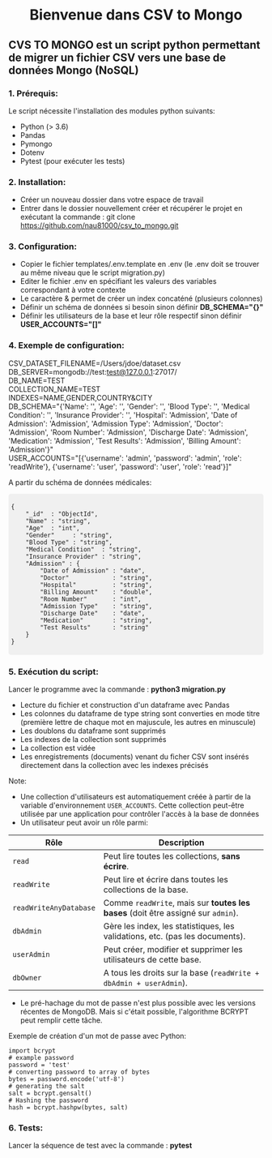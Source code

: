 
<h1 style="text-align:center;">Bienvenue dans CSV to Mongo</h1>


## CVS TO MONGO est un script python permettant de migrer un fichier CSV vers une base de données Mongo (NoSQL)

### 1. Prérequis: 

Le script nécessite l'installation des modules python suivants:

- Python (> 3.6)
- Pandas
- Pymongo
- Dotenv
- Pytest (pour exécuter les tests)

### 2. Installation:

- Créer un nouveau dossier dans votre espace de travail
- Entrer dans le dossier nouvellement créer et récupérer le projet en exécutant la commande : git clone https://github.com/nau81000/csv_to_mongo.git

### 3. Configuration:

- Copier le fichier templates/.env.template en .env (le .env doit se trouver au même niveau que le script migration.py)
- Editer le fichier .env en spécifiant les valeurs des variables correspondant à votre contexte
- Le caractère & permet de créer un index concaténé (plusieurs colonnes)
- Définir un schéma de données si besoin sinon définir **DB_SCHEMA="{}"**
- Définir les utilisateurs de la base et leur rôle respectif sinon définir **USER_ACCOUNTS="[]"**

### 4. Exemple de configuration:

CSV_DATASET_FILENAME=/Users/jdoe/dataset.csv<BR>
DB_SERVER=mongodb://test:test@127.0.0.1:27017/<BR>
DB_NAME=TEST<BR>
COLLECTION_NAME=TEST<BR>
INDEXES=NAME,GENDER,COUNTRY&CITY<BR>
DB_SCHEMA="{'Name': '', 'Age': '', 'Gender': '', 'Blood Type': '', 'Medical Condition': '', 'Insurance Provider': '', 'Hospital': 'Admission', 'Date of Admission': 'Admission', 'Admission Type': 'Admission', 'Doctor': 'Admission', 'Room Number': 'Admission', 'Discharge Date': 'Admission', 'Medication': 'Admission', 'Test Results': 'Admission', 'Billing Amount': 'Admission'}"<BR>
USER_ACCOUNTS="[{'username': 'admin', 'password': 'admin', 'role': 'readWrite'}, {'username': 'user', 'password': 'user', 'role': 'read'}]"<BR>


A partir du schéma de données médicales:

<div style="background-color: #f0f0f0; padding: 5px; border-radius: 5px;">

~~~
{
    "_id"  : "ObjectId",
    "Name" : "string",
    "Age"  : "int",
    "Gender"     : "string",
    "Blood Type" : "string",
    "Medical Condition"  : "string",
    "Insurance Provider" : "string",
    "Admission" : {
        "Date of Admission" : "date",
        "Doctor"            : "string",
        "Hospital"          : "string",
        "Billing Amount"    : "double",
        "Room Number"       : "int",
        "Admission Type"    : "string",
        "Discharge Date"    : "date",
        "Medication"        : "string",
        "Test Results"      : "string"
    }
}
~~~
</div>

### 5. Exécution du script:

Lancer le programme avec la commande : **python3 migration.py**

- Lecture du fichier et construction d'un dataframe avec Pandas
- Les colonnes du dataframe de type string sont converties en mode titre (première lettre de chaque mot en majuscule, les autres en minuscule)
- Les doublons du dataframe sont supprimés
- Les indexes de la collection sont supprimés
- La collection est vidée
- Les enregistrements (documents) venant du ficher CSV sont insérés directement dans la collection avec les indexes précisés

Note:
- Une collection d'utilisateurs est automatiquement créée à partir de la variable d'environnement `USER_ACCOUNTS`. Cette collection peut-être utilisée par une application pour contrôler l'accès à la base de données
- Un utilisateur peut avoir un rôle parmi:

| Rôle                   | Description                                                                 |
|------------------------|-----------------------------------------------------------------------------|
| `read`                 | Peut lire toutes les collections, **sans écrire**.                          |
| `readWrite`            | Peut lire et écrire dans toutes les collections de la base.                 |
| `readWriteAnyDatabase` | Comme `readWrite`, mais sur **toutes les bases** (doit être assigné sur `admin`). |
| `dbAdmin`              | Gère les index, les statistiques, les validations, etc. (pas les documents).|
| `userAdmin`            | Peut créer, modifier et supprimer les utilisateurs de cette base.          |
| `dbOwner`              | A tous les droits sur la base (`readWrite + dbAdmin + userAdmin`).         |

- Le pré-hachage du mot de passe n'est plus possible avec les versions récentes de MongoDB. Mais si c'était possible, l'algorithme BCRYPT peut remplir cette tâche.

Exemple de création d'un mot de passe avec Python:

```
import bcrypt 
# example password 
password = 'test'
# converting password to array of bytes 
bytes = password.encode('utf-8') 
# generating the salt 
salt = bcrypt.gensalt() 
# Hashing the password 
hash = bcrypt.hashpw(bytes, salt)
```

### 6. Tests:

Lancer la séquence de test avec la commande : **pytest** 
